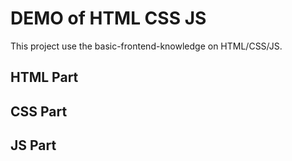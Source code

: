 # DEMO of HTML CSS JS

This project use the basic-frontend-knowledge on HTML/CSS/JS.

## HTML Part

## CSS Part

## JS Part
